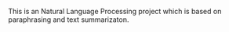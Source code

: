 This is an Natural Language Processing project which is based on paraphrasing and text summarizaton.
